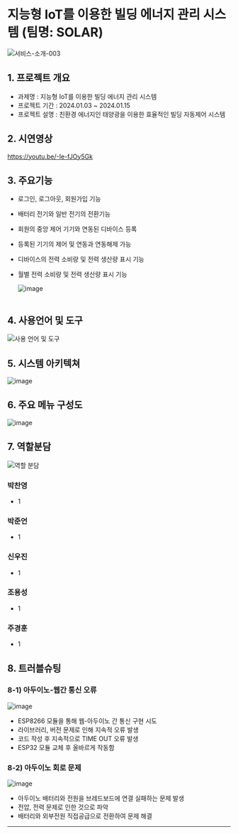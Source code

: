 # 지능형 IoT를 이용한 빌딩 에너지 관리 시스템 (팀명: SOLAR)
![서비스-소개-003](https://i.ibb.co/j4Lp5Jc/SOLAR-6-20240112.jpg)

## 1. 프로젝트 개요
* 과제명 : 지능형 IoT를 이용한 빌딩 에너지 관리 시스템
* 프로젝트 기간 : 2024.01.03 ~ 2024.01.15
* 프로젝트 설명 : 친환경 에너지인 태양광을 이용한 효율적인 빌딩 자동제어 시스템

## 2. 시연영상
https://youtu.be/-Ie-fJOy5Gk

## 3. 주요기능
* 로그인, 로그아웃, 회원가입 기능
* 배터리 전기와 일반 전기의 전환기능
* 회원의 중앙 제어 기기와 연동된 디바이스 등록
* 등록된 기기의 제어 및 연동과 연동해제 가능
* 디바이스의 전력 소비량 및 전력 생산량 표시 기능
* 월별 전력 소비량 및 전력 생산량 표시 기능
  


  
  ![image](https://github.com/2023-SMHRD-SW-Fullstack-1/TodoWedding/assets/130349912/faf05eea-4b73-49a7-a677-f7e526cd7d43)
<br><br>
## 4. 사용언어 및 도구
![사용 언어 및 도구](https://github.com/2023-SMHRD-KDT-IOT-4/SolarBEMS/assets/152847567/53fcd84f-17e4-4e2a-82ad-61e644c51bb1)

## 5. 시스템 아키텍쳐
![image](https://github.com/2023-SMHRD-KDT-IOT-4/SolarBEMS/assets/152847567/77395af4-15ff-44d9-a0ee-700d1e7e8405)


## 6. 주요 메뉴 구성도
![image](https://github.com/2023-SMHRD-SW-Fullstack-1/TodoWedding/assets/130349912/fc7b356c-e7df-42d8-b924-81c3ce97cbac)

## 7. 역할분담
![역할 분담](https://github.com/2023-SMHRD-KDT-IOT-4/SolarBEMS/assets/152847567/c9829fa0-d5ed-4574-b54a-95856ad30c64)
### 박찬영
  * 1
### 박준언
  * 1
### 신우진
  * 1
### 조용성
  * 1
### 주경훈
  * 1 

## 8. 트러블슈팅
### 8-1) 아두이노-웹간 통신 오류
  ![image](https://github.com/2023-SMHRD-KDT-IOT-4/SolarBEMS/assets/116381280/51f25a6e-fe7d-4bf5-9f43-925380132036)
  * ESP8266 모듈을 통해 웹-아두이노 간 통신 구현 시도
  * 라이브러리, 버전 문제로 인해 지속적 오류 발생
  * 코드 작성 후 지속적으로 TIME OUT 오류 발생
  * ESP32 모듈 교체 후 올바르게 작동함
    
### 8-2) 아두이노 회로 문제 
  ![image](https://github.com/2023-SMHRD-KDT-IOT-4/SolarBEMS/assets/116381280/0cda99cd-2350-4ffc-a1d0-a065e973a56b)
  * 아두이노 배터리와 전원을 브레드보드에 연결 실패하는 문제 발생
  * 전압, 전력 문제로 인한 것으로 파악
  * 배터리와 외부전원 직접공급으로 전환하여 문제 해결
<hr/>
